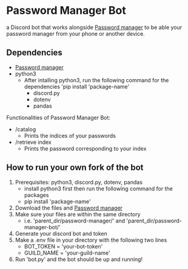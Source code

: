 # Password Manager Bot
a Discord bot that works alongside [Password manager](https://github.com/kangheel/password-manager/tree/main) to be able your password manager from your phone or another device.

## Dependencies
- [Password manager](https://github.com/kangheel/password-manager/tree/main)
- python3
  - After intalling python3, run the following command for the dependencies 'pip install 'package-name'
    - discord.py
    - dotenv
    - pandas 

Functionalities of Password Manager Bot:
- /catalog
  - Prints the indices of your passwords
- /retrieve index
  - Prints the password corresponding to your index

## How to run your own fork of the bot
1. Prerequisites: python3, discord.py, dotenv, pandas
   - install python3 first then run the following command for the packages
   - pip install 'package-name'
3. Download the files and [Password manager](https://github.com/kangheel/password-manager/tree/main)
4. Make sure your files are within the same directory
   - i.e. 'parent_dir/password-manager/' and 'parent_dir/password-manager-bot/'
6. Generate your discord bot and token
7. Make a .env file in your directory with the following two lines
   - BOT_TOKEN = 'your-bot-token'
   - GUILD_NAME = 'your-guild-name'
8. Run 'bot.py' and the bot should be up and running!
